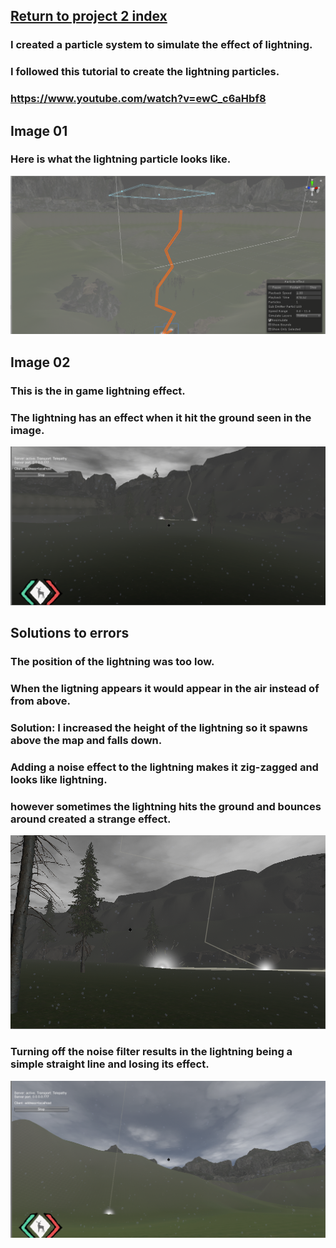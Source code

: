 ## <a href="project2">Return to project 2 index</a>

### I created a particle system to simulate the effect of lightning.
### I followed this tutorial to create the lightning particles.
### <a href="https://www.youtube.com/watch?v=ewC_c6aHbf8">https://www.youtube.com/watch?v=ewC_c6aHbf8</a>


## Image 01

### Here is what the lightning particle looks like.
<img src="images/lightning01.png" alt="">

## Image 02

### This is the in game lightning effect.
### The lightning has an effect when it hit the ground seen in the image.
<img src="images/lightning02.png" alt="">



## Solutions to errors

### The position of the lightning was too low.
### When the ligtning appears it would appear in the air instead of from above.
### Solution: I increased the height of the lightning so it spawns above the map and falls down.

### Adding a noise effect to the lightning makes it zig-zagged and looks like lightning.
### however sometimes the lightning hits the ground and bounces around created a strange effect.

<img src="images/lightning03.png" alt="">


### Turning off the noise filter results in the lightning being a simple straight line and losing its effect.

<img src="images/lightning04.png" alt="">